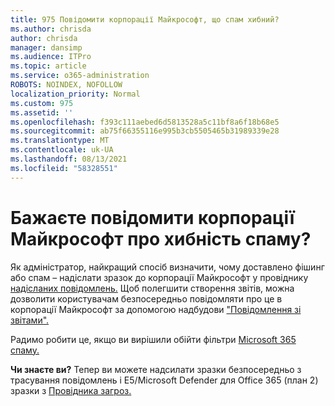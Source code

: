 ```yaml
---
title: 975 Повідомити корпорації Майкрософт, що спам хибний?
ms.author: chrisda
author: chrisda
manager: dansimp
ms.audience: ITPro
ms.topic: article
ms.service: o365-administration
ROBOTS: NOINDEX, NOFOLLOW
localization_priority: Normal
ms.custom: 975
ms.assetid: ''
ms.openlocfilehash: f393c111aebed6d5813528a5c11bf8a6f18b68e5
ms.sourcegitcommit: ab75f66355116e995b3cb5505465b31989339e28
ms.translationtype: MT
ms.contentlocale: uk-UA
ms.lasthandoff: 08/13/2021
ms.locfileid: "58328551"
---
```

# <a name="would-you-like-to-report-a-spam-false-positive-to-microsoft"></a>Бажаєте повідомити корпорації Майкрософт про хибність спаму?

Як адміністратор, найкращий спосіб визначити, чому доставлено фішинг або спам – надіслати зразок до корпорації Майкрософт у провіднику [надісланих повідомлень.](https://protection.office.com/reportsubmission) Щоб полегшити створення звітів, можна дозволити користувачам безпосередньо повідомляти про це в корпорації Майкрософт за допомогою надбудови ["Повідомлення зі звітами".](https://appsource.microsoft.com/product/office/WA104381180?src=office&tab=Overview)

Радимо робити це, якщо ви вирішили обійти фільтри [Microsoft 365 спаму.](https://docs.microsoft.com/exchange/troubleshoot/antispam/cautions-against-bypassing-spam-filters)

**Чи знаєте ви?** Тепер ви можете [](https://protection.office.com/messagetrace) надсилати зразки безпосередньо з трасування повідомлень і E5/Microsoft Defender для Office 365 (план 2) зразки з [Провідника загроз.](https://docs.microsoft.com/microsoft-365/security/office-365-security/threat-explorer)
